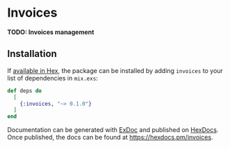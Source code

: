 # Invoices

**TODO: Invoices management**

## Installation

If [available in Hex](https://hex.pm/docs/publish), the package can be installed
by adding `invoices` to your list of dependencies in `mix.exs`:

```elixir
def deps do
  [
    {:invoices, "~> 0.1.0"}
  ]
end
```

Documentation can be generated with [ExDoc](https://github.com/elixir-lang/ex_doc)
and published on [HexDocs](https://hexdocs.pm). Once published, the docs can
be found at <https://hexdocs.pm/invoices>.

